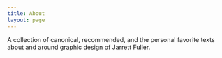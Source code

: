 ```yaml
---
title: About
layout: page
---
```


A collection of canonical, recommended, and the personal favorite texts about and around graphic design of Jarrett Fuller.





